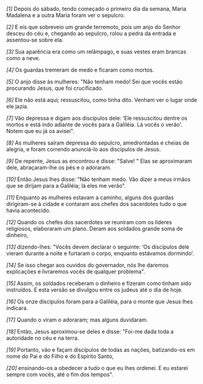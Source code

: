 *[1]* Depois do sábado, tendo começado o primeiro dia da semana, Maria Madalena e a outra Maria foram ver o sepulcro.

*[2]* E eis que sobreveio um grande terremoto, pois um anjo do Senhor desceu do céu e, chegando ao sepulcro, rolou a pedra da entrada e assentou-se sobre ela.

*[3]* Sua aparência era como um relâmpago, e suas vestes eram brancas como a neve.

*[4]* Os guardas tremeram de medo e ficaram como mortos.

*[5]* O anjo disse às mulheres: "Não tenham medo! Sei que vocês estão procurando Jesus, que foi crucificado.

*[6]* Ele não está aqui; ressuscitou, como tinha dito. Venham ver o lugar onde ele jazia.

*[7]* Vão depressa e digam aos discípulos dele: ‘Ele ressuscitou dentre os mortos e está indo adiante de vocês para a Galiléia. Lá vocês o verão’. Notem que eu já os avisei".

*[8]* As mulheres saíram depressa do sepulcro, amedrontadas e cheias de alegria, e foram correndo anunciá-lo aos discípulos de Jesus.

*[9]* De repente, Jesus as encontrou e disse: "Salve! " Elas se aproximaram dele, abraçaram-lhe os pés e o adoraram.

*[10]* Então Jesus lhes disse: "Não tenham medo. Vão dizer a meus irmãos que se dirijam para a Galiléia; lá eles me verão".

*[11]* Enquanto as mulheres estavam a caminho, alguns dos guardas dirigiram-se à cidade e contaram aos chefes dos sacerdotes tudo o que havia acontecido.

*[12]* Quando os chefes dos sacerdotes se reuniram com os líderes religiosos, elaboraram um plano. Deram aos soldados grande soma de dinheiro,

*[13]* dizendo-lhes: "Vocês devem declarar o seguinte: ‘Os discípulos dele vieram durante a noite e furtaram o corpo, enquanto estávamos dormindo’.

*[14]* Se isso chegar aos ouvidos do governador, nós lhe daremos explicações e livraremos vocês de qualquer problema".

*[15]* Assim, os soldados receberam o dinheiro e fizeram como tinham sido instruídos. E esta versão se divulgou entre os judeus até o dia de hoje.

*[16]* Os onze discípulos foram para a Galiléia, para o monte que Jesus lhes indicara.

*[17]* Quando o viram o adoraram; mas alguns duvidaram.

*[18]* Então, Jesus aproximou-se deles e disse: "Foi-me dada toda a autoridade no céu e na terra.

*[19]* Portanto, vão e façam discípulos de todas as nações, batizando-os em nome do Pai e do Filho e do Espírito Santo,

*[20]* ensinando-os a obedecer a tudo o que eu lhes ordenei. E eu estarei sempre com vocês, até o fim dos tempos".

